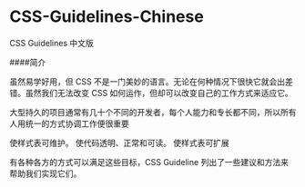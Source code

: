 CSS-Guidelines-Chinese
======================

CSS Guidelines 中文版

####简介

虽然易学好用，但 CSS 不是一门美妙的语言。无论在何种情况下很快它就会出差错。虽然我们无法改变 CSS 如何运作，但却可以改变自己的工作方式来适应它。

大型持久的项目通常有几十个不同的开发者，每个人能力和专长都不同，所以所有人用统一的方式协调工作便很重要

使样式表可维护。
使代码透明、正常和可读。
使样式表可扩展

有各种各方的方式可以满足这些目标，CSS Guideline 列出了一些建议和方法来帮助我们实现它们。
